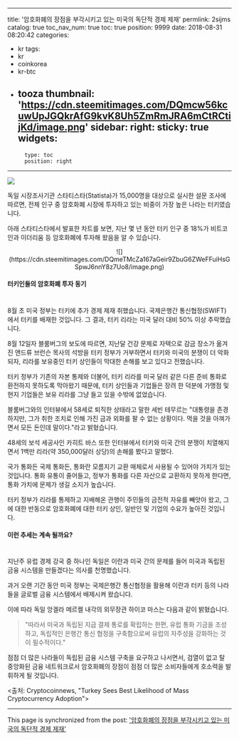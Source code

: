 
---
title: '암호화폐의 장점을 부각시키고 있는 미국의 독단적 경제 제재'
permlink: 2sijms
catalog: true
toc_nav_num: true
toc: true
position: 9999
date: 2018-08-31 08:20:42
categories:
- kr
tags:
- kr
- coinkorea
- kr-btc
- tooza
thumbnail: 'https://cdn.steemitimages.com/DQmcw56kcuwUpJGQkrAfG9kvK8Uh5ZmRmJRA6mCtRCtijKd/image.png'
sidebar:
    right:
        sticky: true
widgets:
    -
        type: toc
        position: right
---


![](https://cdn.steemitimages.com/DQmcw56kcuwUpJGQkrAfG9kvK8Uh5ZmRmJRA6mCtRCtijKd/image.png)

독일 시장조사기관 스타티스타(Statista)가 15,000명을 대상으로 실시한 설문 조사에 따르면, 전체 인구 중 암호화폐 시장에 투자하고 있는 비중이 가장 높은 나라는 터키였습니다.  

아래 스타티스타에서 발표한 차트를 보면, 지난 몇 년 동안 터키 인구 중 18%가 비트코인과 이더리움 등 암호화폐에 투자해 왔음을 알 수 있습니다.

<center>
![](https://cdn.steemitimages.com/DQmeTMcZa167aGeir9ZbuG6ZWeFFuiHsGSpwJ6nnY8z7Uo8/image.png)
</center>

#### 터키인들의 암호화폐 투자 동기
#
8월 초 미국 정부는 터키에 추가 경제 제재 취했습니다. 국제은행간 통신협정(SWIFT)에서 터키를 배재한 것입니다. 그 결과, 터키 리라는 미국 달러 대비 50% 이상 추락했습니다.

8월 12일자 블룸버그의 보도에 따르면, 지난달 건강 문제로 자택으로 감금 장소가 옮겨진 앤드류 브런슨 목사의 석방을 터키 정부가 거부하면서 터키와 미국의 분쟁이 더 악화되자, 리라를 보유중인 터키 상인들이 막대한 손해를 보고 있다고 전했습니다.
 
터키 정부가 기존의 자본 통제와 더불어, 터키 리라를 미국 달러 같은 다른 준비 통화로 환전하지 못하도록 막아왔기 때문에, 터키 상인들과 기업들은 장려 한 덕분에 가맹점 및 현지 기업들은 보유 리라를 그냥 들고 있을 수밖에 없었습니다.

블룸버그와의 인터뷰에서 58세로 퇴직한 상태라고 말한 세빈 테무르는 "대통령을 존경하지만, 그가 취한 조치로 인해 가진 금과 외화를 팔 수 없는 상황이다. 먹을 것을 아껴가면서 모든 돈인데 말이다."라고 밝혔습니다. 

48세의 보석 세공사인 카히트 바스 또한 인터뷰에서 터키와 미국 간의 분쟁이 치열해지면서 1백만 리라(약 350,000달러 상당)의 손해를 봤다고 말했다.

국가 통화든 국제 통화든, 통화란 모름지기 교환 매체로서 사용될 수 있어야 가치가 있는 것입니다. 통화 유통이 줄어들고, 정부가 통화를 다른 자산으로 교환하지 못하게 한다면, 통화 가치에 문제가 생길 소지가 높습니다. 

터키 정부가 리라를 통제하고 지배해온 관행이 주민들의 금전적 자유를 빼앗아 왔고, 그에 대한 반동으로 암호화폐에 대한 터키 상인, 일반인 및 기업의 수요가 높아진 것입니다. 

#### 이런 추세는 계속 될까요?
#
지난주 유럽 경제 강국 중 하나인 독일은 이란과 미국 간의 문제를 들어 미국과 독립된 금융 시스템을 만들겠다는 의사를 천명했습니다.

과거 오랜 기간 동안 미국 정부는 국제은행간 통신협정을 활용해 이란과 터키 등의 나라들을 글로벌 금융 시스템에서 배제시켜 왔습니다.

이에 따라 독일 앙겔라 메르켈 내각의 외무장관 하이코 마스는 다음과 같이 밝혔습니다. 

> "따라서 미국과 독립된 지급 결제 통로를 확립하는 한편, 유럽 통화 기금을 조성하고, 독립적인 은행간 통신 협정을 구축함으로써 유럽의 자주성을 강화하는 것이 필수적이다." 

점점 더 많은 나라들이 독립된 금융 시스템 구축을 요구하고 나서면서, 검열이 없고 탈 중앙화된 금융 네트워크로서 암호화폐의 장점이 점점 더 많은 소비자들에게 호소력을 발휘하게 될 것입니다.

<출처: Cryptocoinnews, "Turkey Sees Best Likelihood of Mass Cryptocurrency Adoption">

- - -

This page is synchronized from the post: ['암호화폐의 장점을 부각시키고 있는 미국의 독단적 경제 제재'](https://steemit.com/@pius.pius/2sijms)
